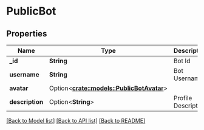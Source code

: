 # PublicBot

## Properties

Name | Type | Description | Notes
------------ | ------------- | ------------- | -------------
**_id** | **String** | Bot Id | 
**username** | **String** | Bot Username | 
**avatar** | Option<[**crate::models::PublicBotAvatar**](PublicBot_avatar.md)> |  | [optional]
**description** | Option<**String**> | Profile Description | [optional]

[[Back to Model list]](../README.md#documentation-for-models) [[Back to API list]](../README.md#documentation-for-api-endpoints) [[Back to README]](../README.md)


